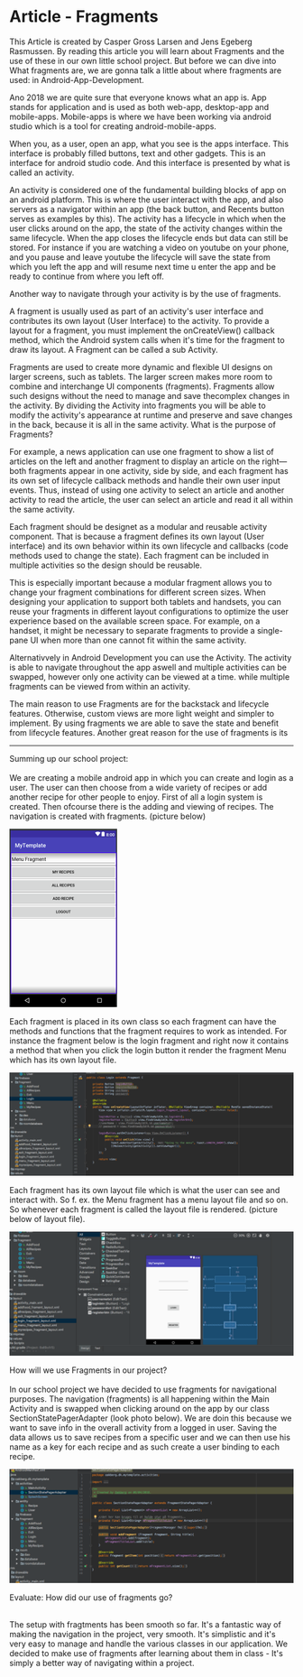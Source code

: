 # Article - Fragments

This Article is created by Casper Gross Larsen and Jens Egeberg Rasmussen. By reading this article you will learn about Fragments and the use of these in our own little school project. But before we can dive into What fragments are, we are gonna talk a little about where fragments are used: in Android-App-Development.

Ano 2018 we are quite sure that everyone knows what an app is. App stands for application and is used as both web-app, desktop-app and mobile-apps. Mobile-apps is where we have been working via android studio which is a tool for creating android-mobile-apps. 

When you, as a user, open an app, what you see is the apps interface. This interface is probably filled buttons, text and other gadgets. This is an interface for android studio code. And this interface is presented by what is called an activity.

An activity is considered one of the fundamental building blocks of app on an android platform. This is where the user interact with the app, and also servers as a navigator within an app (the back button, and Recents button serves as examples by this). The activity has a lifecycle in which when the user clicks around on the app, the state of the activity changes within the same lifecycle. When the app closes the lifecycle ends but data can still be stored. For instance if you are watching a video on youtube on your phone, and you pause and leave youtube the lifecycle will save the state from which you left the app and will resume next time u enter the app and be ready to continue from where you left off.

Another way to navigate through your activity is by the use of fragments.

A fragment is usually used as part of an activity's user interface and contributes its own layout (User Interface) to the activity. To provide a layout for a fragment, you must implement the onCreateView() callback method, which the Android system calls when it's time for the fragment to draw its layout. A Fragment can be called a sub Activity.

Fragments are used to create more dynamic and flexible UI designs on larger screens, such as tablets. The larger screen makes more room to combine and interchange UI components (fragments). Fragments allow such designs without the need to manage and save thecomplex changes in the activity. By dividing the Activity into fragments you will be able to modify the activity's appearance at runtime and preserve and save changes in the back, because it is all in the same activity.
What is the purpose of Fragments?

For example, a news application can use one fragment to show a list of articles on the left and another fragment to display an article on the right—both fragments appear in one activity, side by side, and each fragment has its own set of lifecycle callback methods and handle their own user input events. Thus, instead of using one activity to select an article and another activity to read the article, the user can select an article and read it all within the same activity.

Each fragment should be designet as a modular and reusable activity component. That is because a fragment defines its own layout (User interface) and its own behavior within its own lifecycle and callbacks (code methods used to change the state). Each fragment can be included in multiple activities so the design should be reusable. 

This is especially important because a modular fragment allows you to change your fragment combinations for different screen sizes. When designing your application to support both tablets and handsets, you can reuse your fragments in different layout configurations to optimize the user experience based on the available screen space. For example, on a handset, it might be necessary to separate fragments to provide a single-pane UI when more than one cannot fit within the same activity.

Alternativvely in Android Development you can use the Activity. The activity is able to navigate throughout the app aswell and multiple activities can be swapped, however only one activity can be viewed at a time. while multiple fragments can be viewed from within an activity.

The main reason to use Fragments are for the backstack and lifecycle features. Otherwise, custom views are more light weight and simpler to implement. By using fragments we are able to save the state and benefit from lifecycle features. Another great reason for the use of fragments is its 

-------------------------------------
Summing up our school project: <br> <br>
We are creating a mobile android app in which you can create and login as a user. The user can then choose from a wide variety of recipes or add another recipe for other people to enjoy. First of all a login system is created.
Then ofcourse there is the adding and viewing of recipes. The navigation is created with fragments. (picture below)

![alt text](https://github.com/J-Egeberg/BallBoiV5/blob/master/Menu.png)

Each fragment is placed in its own class so each fragment can have the methods and functions that the fragment requires to work as intended. For instance the fragment below is the login fragment and right now it contains a method that when you click the login button it render the fragment Menu which has its own layout file.

![alt text](https://github.com/J-Egeberg/BallBoiV5/blob/master/Fragment.png)

Each fragment has its own layout file which is what the user can see and interact with. So f. ex. the Menu fragment has a menu layout file and so on. So whenever each fragment is called the layout file is rendered. (picture below of layout file).

![alt text](https://github.com/J-Egeberg/BallBoiV5/blob/master/Layout.png)

How will we use Fragments in our project? <br> <br>
In our school project we have decided to use fragments for navigational purposes. The navigation (fragments) is all happening within the Main Activity and is swapped when clicking around on the app by our class SectionStatePagerAdapter (look photo below). We are doin this because we want to save info in the overall activity from a logged in user. Saving the data allows us to save recipes from a specific user and we can then use his name as a key for each recipe and as such create a user binding to each recipe.

![alt text](https://github.com/J-Egeberg/BallBoiV5/blob/master/FragmentManager.png)


Evaluate: How did our use of fragments go? <br> <br>

The setup with fragtments has been smooth so far. It's a fantastic way of making the navigation in the project, very smooth. It's simplistic and it's very easy to manage and handle the various classes in our application. We decided to make use of fragments after learning about them in class - It's simply a better way of navigating within a project. 



